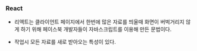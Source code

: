 ### React 



- 리액트는 클라이언트 페이지에서 한번에 많은 자료를 띄울때 화면이 버벅거리지 않게 하기 위해 페이스북 개발자들이 자바스크립트를 이용해 만든 문법이다. 

- 작업시 모든 자료를 새로 받아오는 특성이 있다. 

  
